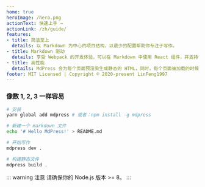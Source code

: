 ```yaml
---
home: true
heroImage: /hero.png
actionText: 快速上手 →
actionLink: /zh/guide/
features:
- title: 简洁至上
  details: 以 Markdown 为中心的项目结构，以最少的配置帮助你专注于写作。
- title: Markdown 驱动
  details: 享受 Webpack 的开发体验，可以在 Markdown 中使用 React 组件，并支持使用 React 来开发自定义主题。
- title: 高性能
  details: MdPress 会为每个页面预渲染生成静态的 HTML，同时，每个页面被加载的时候，将作为 SPA 运行。
footer: MIT Licensed | Copyright © 2020-present LinFeng1997
---
```


### 像数 1, 2, 3 一样容易

``` bash
# 安装
yarn global add mdpress # 或者：npm install -g mdpress

# 新建一个 markdown 文件
echo '# Hello MdPress!' > README.md

# 开始写作
mdpress dev .

# 构建静态文件
mdpress build .
```

::: warning 注意
请确保你的 Node.js 版本 >= 8。
:::

